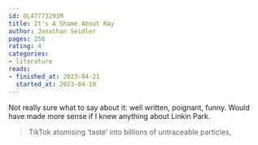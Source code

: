 ```yaml
---
id: OL47773291M
title: It's A Shame About Ray
author: Jonathan Seidler
pages: 256
rating: 4
categories:
- literature
reads:
- finished_at: 2023-04-21
  started_at: 2023-04-10
---
```


Not really sure what to say about it: well written, poignant, funny. Would have
made more sense if I knew anything about Linkin Park.

> TikTok atomising ‘taste’ into billions of untraceable particles,
